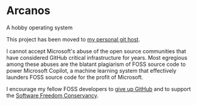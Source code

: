 # Arcanos

A hobby operating system

This project has been moved to [my personal git host](https://git.kitaultman.com/kit/arcanos).

I cannot accept Microsoft's abuse of the open source communities that have
considered GitHub critical infrastructure for years.  Most egregious among
these abuses are the blatant plagiarism of FOSS source code to power Microsoft
Copilot, a machine learning system that effectively launders FOSS source code
for the profit of Microsoft.

I encourage my fellow FOSS developers to [give up GitHub](https://GiveUpGitHub.org)
and to support the [Software Freedom Conservancy](https://sfconservancy.org).

